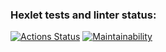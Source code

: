 ### Hexlet tests and linter status:

[![Actions Status](https://github.com/vladdevjs/frontend-project-44/workflows/hexlet-check/badge.svg)](https://github.com/vladdevjs/frontend-project-44/actions)
[![Maintainability](https://api.codeclimate.com/v1/badges/e277939c797e38cd35e7/maintainability)](https://codeclimate.com/github/vladdevjs/frontend-project-44/maintainability)
